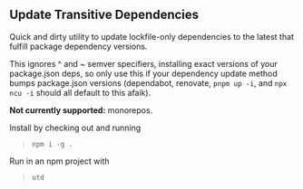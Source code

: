 ## Update Transitive Dependencies

Quick and dirty utility to update lockfile-only dependencies to the latest that fulfill package dependency versions.

This ignores ^ and ~ semver specifiers, installing exact versions of your package.json deps, so only use this if your dependency update method bumps package.json versions (dependabot, renovate, `pnpm up -i`, and `npx ncu -i` should all default to this afaik).

**Not currently supported:** monorepos.

Install by checking out and running

> `npm i -g .`

Run in an npm project with

> `utd`
